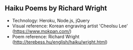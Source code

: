 ## Haiku Poems by Richard Wright 


- Technology: Heroku, Node.js, jQuery
- Visual reference: Korean engraving artist 'Cheolsu Lee' (https://www.mokpan.com/)
- Poem reference: Richard Wright (http://terebess.hu/english/haiku/wright.html)
